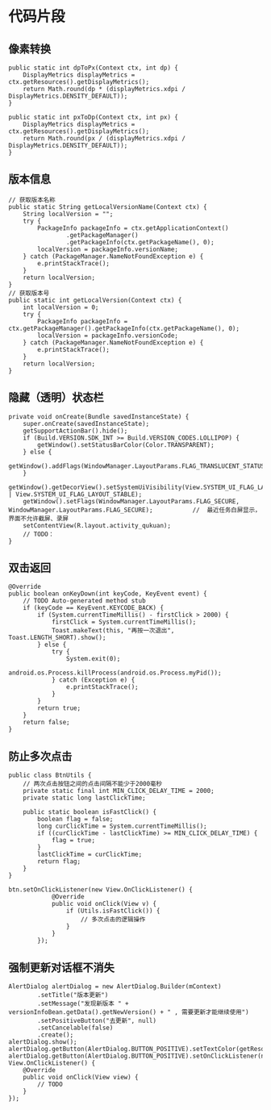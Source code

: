 # 代码片段

## 像素转换

    public static int dpToPx(Context ctx, int dp) {
        DisplayMetrics displayMetrics = ctx.getResources().getDisplayMetrics();
        return Math.round(dp * (displayMetrics.xdpi / DisplayMetrics.DENSITY_DEFAULT));
    }

    public static int pxToDp(Context ctx, int px) {
        DisplayMetrics displayMetrics = ctx.getResources().getDisplayMetrics();
        return Math.round(px / (displayMetrics.xdpi / DisplayMetrics.DENSITY_DEFAULT));
    }

## 版本信息

	// 获取版本名称
    public static String getLocalVersionName(Context ctx) {
        String localVersion = "";
        try {
            PackageInfo packageInfo = ctx.getApplicationContext()
                    .getPackageManager()
                    .getPackageInfo(ctx.getPackageName(), 0);
            localVersion = packageInfo.versionName;
        } catch (PackageManager.NameNotFoundException e) {
            e.printStackTrace();
        }
        return localVersion;
    }
	// 获取版本号
    public static int getLocalVersion(Context ctx) {
        int localVersion = 0;
        try {
            PackageInfo packageInfo = ctx.getPackageManager().getPackageInfo(ctx.getPackageName(), 0);
            localVersion = packageInfo.versionCode;
        } catch (PackageManager.NameNotFoundException e) {
            e.printStackTrace();
        }
        return localVersion;
    }

## 隐藏（透明）状态栏

	private void onCreate(Bundle savedInstanceState) {
        super.onCreate(savedInstanceState);
        getSupportActionBar().hide();
        if (Build.VERSION.SDK_INT >= Build.VERSION_CODES.LOLLIPOP) {
            getWindow().setStatusBarColor(Color.TRANSPARENT);
        } else {
            getWindow().addFlags(WindowManager.LayoutParams.FLAG_TRANSLUCENT_STATUS);
        }
        getWindow().getDecorView().setSystemUiVisibility(View.SYSTEM_UI_FLAG_LAYOUT_FULLSCREEN | View.SYSTEM_UI_FLAG_LAYOUT_STABLE);
        getWindow().setFlags(WindowManager.LayoutParams.FLAG_SECURE, WindowManager.LayoutParams.FLAG_SECURE);        	//  最近任务白屏显示，界面不允许截屏、录屏
		setContentView(R.layout.activity_qukuan);
		// TODO：
	}

## 双击返回

    @Override
    public boolean onKeyDown(int keyCode, KeyEvent event) {
        // TODO Auto-generated method stub
        if (keyCode == KeyEvent.KEYCODE_BACK) {
            if (System.currentTimeMillis() - firstClick > 2000) {
                firstClick = System.currentTimeMillis();
                Toast.makeText(this, "再按一次退出", Toast.LENGTH_SHORT).show();
            } else {
                try {
                    System.exit(0);
                    android.os.Process.killProcess(android.os.Process.myPid());
                } catch (Exception e) {
                    e.printStackTrace();
                }
            }
            return true;
        }
        return false;
    }

## 防止多次点击

	public class BtnUtils {
	    // 两次点击按钮之间的点击间隔不能少于2000毫秒
	    private static final int MIN_CLICK_DELAY_TIME = 2000;
	    private static long lastClickTime;
	
	    public static boolean isFastClick() {
	        boolean flag = false;
	        long curClickTime = System.currentTimeMillis();
	        if ((curClickTime - lastClickTime) >= MIN_CLICK_DELAY_TIME) {
	            flag = true;
	        }
	        lastClickTime = curClickTime;
	        return flag;
	    }
	}

	btn.setOnClickListener(new View.OnClickListener() {
	            @Override
	            public void onClick(View v) {
	                if (Utils.isFastClick()) {
	                    // 多次点击的逻辑操作
	                }
	            }
	        });

## 强制更新对话框不消失

    AlertDialog alertDialog = new AlertDialog.Builder(mContext)
            .setTitle("版本更新")
            .setMessage("发现新版本 " + versionInfoBean.getData().getNewVersion() + " , 需要更新才能继续使用")
            .setPositiveButton("去更新", null)
            .setCancelable(false)
            .create();
    alertDialog.show();
    alertDialog.getButton(AlertDialog.BUTTON_POSITIVE).setTextColor(getResources().getColor(R.color.warning_text));
    alertDialog.getButton(AlertDialog.BUTTON_POSITIVE).setOnClickListener(new View.OnClickListener() {
        @Override
        public void onClick(View view) {
			// TODO
        }
    });

